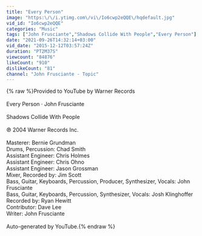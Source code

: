 ```yaml
---
title: "Every Person"
image: "https:\/\/i.ytimg.com\/vi\/Io6cwp2eQQE\/hqdefault.jpg"
vid_id: "Io6cwp2eQQE"
categories: "Music"
tags: ["John Frusciante","Shadows Collide With People","Every Person"]
date: "2021-09-26T14:32:14+03:00"
vid_date: "2015-12-12T03:57:24Z"
duration: "PT2M37S"
viewcount: "84876"
likeCount: "910"
dislikeCount: "81"
channel: "John Frusciante - Topic"
---
```

{% raw %}Provided to YouTube by Warner Records<br /><br />Every Person · John Frusciante<br /><br />Shadows Collide With People<br /><br />℗ 2004 Warner Records Inc.<br /><br />Masterer: Bernie Grundman<br />Drums, Percussion: Chad Smith<br />Assistant  Engineer: Chris Holmes<br />Assistant  Engineer: Chris Ohno<br />Assistant  Engineer: Jason Grossman<br />Mixer, Recorded by: Jim Scott<br />Bass, Guitar, Keyboards, Percussion, Producer, Synthesizer, Vocals: John Frusciante<br />Bass, Guitar, Keyboards, Percussion, Synthesizer, Vocals: Josh Klinghoffer<br />Recorded by: Ryan Hewitt<br />Contributor: Dave Lee<br />Writer: John Frusciante<br /><br />Auto-generated by YouTube.{% endraw %}
